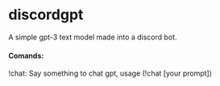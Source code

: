 # discordgpt
A simple gpt-3 text model made into a discord bot.

#### Comands:
!chat:
Say something to chat gpt, usage (!chat [your prompt])


